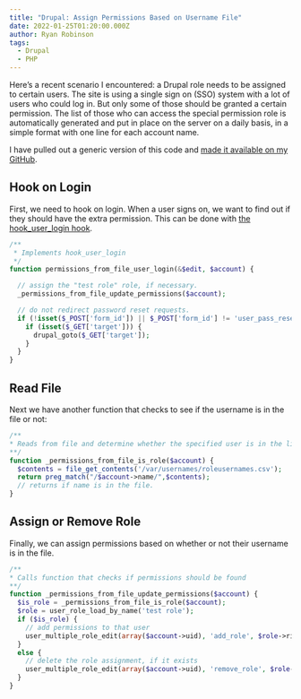 ```yaml
---
title: "Drupal: Assign Permissions Based on Username File"
date: 2022-01-25T01:20:00.000Z
author: Ryan Robinson
tags:
  - Drupal
  - PHP
---
```


Here’s a recent scenario I encountered: a Drupal role needs to be assigned to certain users. The site is using a single sign on (SSO) system with a lot of users who could log in. But only some of those should be granted a certain permission. The list of those who can access the special permission role is automatically generated and put in place on the server on a daily basis, in a simple format with one line for each account name.

I have pulled out a generic version of this code and [made it available on my GitHub](https://github.com/ryan-l-robinson/drupal-permissions-from-file).

## Hook on Login

First, we need to hook on login. When a user signs on, we want to find out if they should have the extra permission. This can be done with [the hook\_user\_login hook](https://api.drupal.org/api/drupal/modules%21user%21user.api.php/function/hook_user_login/7.x).

```php
/**
 * Implements hook_user_login
 */
function permissions_from_file_user_login(&$edit, $account) {

  // assign the "test role" role, if necessary.
  _permissions_from_file_update_permissions($account);

  // do not redirect password reset requests.
  if (!isset($_POST['form_id']) || $_POST['form_id'] != 'user_pass_reset') {
    if (isset($_GET['target'])) {
      drupal_goto($_GET['target']);
    }
  }
}
```

## Read File

Next we have another function that checks to see if the username is in the file or not:

```php
/**
* Reads from file and determine whether the specified user is in the list
**/
function _permissions_from_file_is_role($account) {
  $contents = file_get_contents('/var/usernames/roleusernames.csv');
  return preg_match("/$account->name/",$contents); 
  // returns if name is in the file.
}
```

## Assign or Remove Role

Finally, we can assign permissions based on whether or not their username is in the file.

```php
/**
* Calls function that checks if permissions should be found
**/
function _permissions_from_file_update_permissions($account) {
  $is_role = _permissions_from_file_is_role($account);
  $role = user_role_load_by_name('test role');
  if ($is_role) {
    // add permissions to that user
    user_multiple_role_edit(array($account->uid), 'add_role', $role->rid);
  }
  else {
    // delete the role assignment, if it exists
    user_multiple_role_edit(array($account->uid), 'remove_role', $role->rid);
  }
}
```
